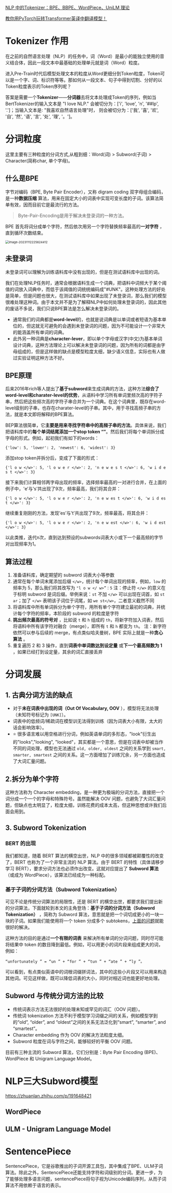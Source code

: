 [NLP 中的Tokenizer：BPE、BBPE、WordPiece、UniLM 理论](https://zhuanlan.zhihu.com/p/649030161)



[教你用PyTorch玩转Transformer英译中翻译模型！](https://zhuanlan.zhihu.com/p/347061440)





# Tokenizer 作用

在之前的自然语言处理（NLP）的任务中，词（Word）是最小的能独立使用的音义结合体，因此一段文本中最基础的处理单元就是词（Word）粒度。



进入Pre-Train时代后模型处理文本的粒度从Word更细分到Token粒度，Token可以是一个字、词、标识符等等。那如何从一段文本、句子中得到切割、分好的以Token粒度表示的Token序列呢？



答案是需要一个**Tokenizer**——**分词器**去将文本处理成Token的序列，例如当BertTokenizer的输入文本是 "I love NLP." 会被切分为：['i', 'love', 'n', '##lp', '.']；当输入文本是: "我喜欢自然语言处理"时， 则会被切分为：['我', '喜', '欢', '自', '然', '语', '言', '处', '理', '。']。



# 分词粒度

这里主要有三种粒度的分词方式,从粗到细：Word(词) > Subword(子词) > Character(简称char, 单个字母)。



## 什么是BPE

字节对编码（BPE, Byte Pair Encoder），又称 digram coding 双字母组合编码，是一种**数据压缩** 算法，用来在固定大小的词表中实现可变⻓度的子词。该算法简单有效，因而目前它是最流行的方法。

> Byte-Pair-Encoding是用于解决未登录词的一种方法。

BPE 首先将词分成单个字符，然后依次用另一个字符替换频率最高的**一对字符** ，直到循环次数结束。

<img src="BEP.assets/image-20231112225624412.png" alt="image-20231112225624412" style="zoom: 67%;" />



## 未登录词

未登录词可以理解为训练语料库中没有出现的，但是在测试语料库中出现的词。

我们在处理NLP任务时，通常会根据语料生成一个词典，把语料中词频大于某个阈值的词放入词典中，而低于该阈值的词统统编码成"#UNK"。这种处理方法的好处是简单，但是问题也很大，在测试语料库中如果出现了未登录词，那么我们的模型很难处理这种词。由于本文并不是为了解释NLP中如何处理未登录词的，因此其他的废话不多说，我们只说BPE算法是怎么解决未登录词的。

- 通常我们的词典都是**word-level**的，也就是说词典是以单词或者短语为基本单位的，但这就无可避免的会遇到未登录词的问题，因为不可能设计一个非常大的能涵盖所有单词的词典。
- 此外另一种词典是**character-lever**，即以单个字母或汉字(中文)为基本单词设计词典，这种方法理论上可以解决未登录词的问题，因为所有的词都是由字母组成的，但是这样做的缺点是模型粒度太细，缺少语义信息，实际也有人做过实验证明这种方法不好。



## BPE原理

后来2016年rich等人提出了**基于subword**来生成词典的方法，这种方法**综合了word-level和charater-level的优势**，从语料中学习所有单词里频次高的字符子串，然后把这些频次高的字符子串合并为一个词典。在这个词典里，既存在word-level级别的子串，也存在charater-level的子串。其中，用于寻找高频子串的方法，就是本文即将解释的BPE算法。



BEP算法很简单，它**主要是用来寻找字符串中的高频子串的方法**。具体来说，我们把语料库中的**每个单词结尾添加一个stop token “”**。然后我们将每个单词拆分成字母的形式。例如，起初我们有如下的words：

```
{'low': 5, 'lower': 2, 'newest': 6, 'widest': 3}
```



添加stop token并拆分后，变成了下面的形式：

```
{'l o w </w>': 5, 'l o w e r </w>': 2, 'n e w e s t </w>': 6, 'w i d e s t </w>': 3}
```



接下来我们计算相邻两字母出现的频率，选择频率最高的一对进行合并，在上面的例子中，'e’与’s’共出现了9次，频率最高，我们将其合并：

```
{'l o w </w>': 5, 'l o w e r </w>': 2, 'n e w es t </w>': 6, 'w i d es t </w>': 3}
```

继续重复刚刚的方法，发现’es’与’t’共出现了9次，频率最高，将其合并：

```
{'l o w </w>': 5, 'l o w e r </w>': 2, 'n e w est </w>': 6, 'w i d est </w>': 3}
```



以此类推，迭代n次，直到达到预设的subwords词表大小或下一个最高频的字节对出现频率为1。





## 算法过程

1. 准备语料库，确定期望的 subword 词表大小等参数
2. 通常在每个单词末尾添加后缀 `</w>`，统计每个单词出现的频率，例如，`low` 的频率为 5，那么我们将其改写为 `"l o w </ w>”：5`
   注：停止符 `</w>` 的意义在于标明 subword 是词后缀。举例来说：`st` 不加 `</w>` 可以出现在词首，如 `st ar`；加了 `</w>` 表明该子词位于词尾，如 `we st</w>`，二者意义截然不同
3. 将语料库中所有单词拆分为单个字符，用所有单个字符建立最初的词典，并统计每个字符的频率，本阶段的 subword 的粒度是字符
4. **挑出频次最高的符号对** ，比如说 `t` 和 `h` 组成的 `th`，将新字符加入词表，然后将语料中所有该字符对融合（merge），即所有 `t` 和 `h` 都变为 `th`。
   注：新字符依然可以参与后续的 merge，有点类似哈夫曼树，BPE 实际上就是一种**贪心算法** 。
5. 重复遍历 2 和 3 操作，直到**词表中单词数达到设定量** 或**下一个最高频数为 1** ，如果已经打到设定量，其余的词汇直接丢弃





# 分词发展



## 1. 古典分词方法的缺点

- 对于**未在词表中出现的词（Out Of Vocabulary, OOV** ），模型将无法处理（未知符号标记为 `[UNK]`）。
- 词表中的低频词/稀疏词在模型训无法得到训练（因为词表大小有限，太大的话会影响效率）。
- ⭐️ 很多语言难以用空格进行分词，例如英语单词的多形态，"look"衍生出的"looks","looking", "looked"，其实都是一个意思，但是在词表中却被当作不同的词处理，模型也无法通过 `old, older, oldest` 之间的关系学到 `smart, smarter, smartest` 之间的关系。这一方面增加了训练冗余，另一方面也造成了大词汇量问题。



## 2.拆分为单个字符

这种方法称为 Character embedding，是一种更为极端的分词方法，直接把一个词分成一个一个的字母和特殊符号。虽然能解决 OOV 问题，也避免了大词汇量问题，但缺点也太明显了，粒度太细，训练花费的成本太高，但这种思想或许我们后面会用到。





## 3. Subword Tokenization



### BERT 的出现

我们都知道，随着 BERT 算法的横空出世，NLP 中的很多领域都被颠覆性的改变了，BERT 也称为了一个非常主流的 NLP 算法。由于 BERT 的特性（具体请移步学习 BERT），要求分词方法也必须作出改变。这就对应提出了 **Subword 算法** （或成为 WordPiece），该算法已经成为一种标配。



### 基于子词的分词方法（Subword Tokenization）

可见不论是传统分词算法的局限性，还是 BERT 的横空出世，都要求我们提出新的分词算法，下面就轮到本文的主角登场：**基于子词的分词方法（Subword Tokenization）** ，简称为 Subword 算法，意思就是把一个词切成更小的一块一块的子词。如果我们能使用将一个 token 分成多个 subtokens，[上面的问题](https://link.zhihu.com/?target=https%3A//www.wolai.com/heU7bADzdRaJje1jdeoVLp%23vFA25b5i9XhnafxdBEhtX1)就能很好的解决。



这种方法的目的是通过**一个有限的词表** 来解决所有单词的分词问题，同时尽可能将结果中 token 的数目降到最低。例如，可以用更小的词片段来组成更大的词，例如：

```
“unfortunately ” = “un ” + “for ” + “tun ” + “ate ” + “ly ”。
```

可以看到，有点类似英语中的词根词缀拼词法，其中的这些小片段又可以用来构造其他词。可见这样做，既可以降低词表的大小，同时对相近词也能更好地处理。



## Subword 与传统分词方法的比较

- 传统词表示方法无法很好的处理未知或罕见的词汇（OOV 问题）。
- 传统词 tokenization 方法不利于模型学习词缀之间的关系，例如模型学到的“old”, “older”, and “oldest”之间的关系无法泛化到“smart”, “smarter”, and “smartest”。
- Character embedding 作为 OOV 的解决方法粒度太细。
- Subword 粒度在词与字符之间，能够较好的平衡 OOV 问题。



目前有三种主流的 Subword 算法，它们分别是：Byte Pair Encoding (BPE)、WordPiece 和 Unigram Language Model。



# NLP三大Subword模型

https://zhuanlan.zhihu.com/p/191648421

## WordPiece

## ULM - Unigram Language Model

# SentencePiece

SentencePiece，它是谷歌推出的子词开源工具包，其中集成了BPE、ULM子词算法。除此之外，SentencePiece还能支持字符和词级别的分词。更进一步，为了能够处理多语言问题，sentencePiece将句子视为Unicode编码序列，从而子词算法不用依赖于语言的表示。







